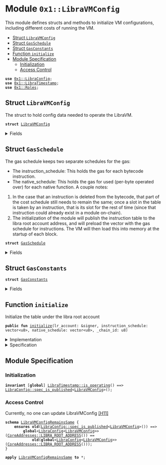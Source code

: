 
<a name="0x1_LibraVMConfig"></a>

# Module `0x1::LibraVMConfig`

This module defines structs and methods to initialize VM configurations,
including different costs of running the VM.


-  [Struct `LibraVMConfig`](#0x1_LibraVMConfig_LibraVMConfig)
-  [Struct `GasSchedule`](#0x1_LibraVMConfig_GasSchedule)
-  [Struct `GasConstants`](#0x1_LibraVMConfig_GasConstants)
-  [Function `initialize`](#0x1_LibraVMConfig_initialize)
-  [Module Specification](#@Module_Specification_0)
    -  [Initialization](#@Initialization_1)
    -  [Access Control](#@Access_Control_2)


<pre><code><b>use</b> <a href="LibraConfig.md#0x1_LibraConfig">0x1::LibraConfig</a>;
<b>use</b> <a href="LibraTimestamp.md#0x1_LibraTimestamp">0x1::LibraTimestamp</a>;
<b>use</b> <a href="Roles.md#0x1_Roles">0x1::Roles</a>;
</code></pre>



<a name="0x1_LibraVMConfig_LibraVMConfig"></a>

## Struct `LibraVMConfig`

The struct to hold config data needed to operate the LibraVM.


<pre><code><b>struct</b> <a href="LibraVMConfig.md#0x1_LibraVMConfig">LibraVMConfig</a>
</code></pre>



<details>
<summary>Fields</summary>


<dl>
<dt>
<code>gas_schedule: <a href="LibraVMConfig.md#0x1_LibraVMConfig_GasSchedule">LibraVMConfig::GasSchedule</a></code>
</dt>
<dd>
 Cost of running the VM.
</dd>
</dl>


</details>

<a name="0x1_LibraVMConfig_GasSchedule"></a>

## Struct `GasSchedule`

The gas schedule keeps two separate schedules for the gas:
* The instruction_schedule: This holds the gas for each bytecode instruction.
* The native_schedule: This holds the gas for used (per-byte operated over) for each native
function.
A couple notes:
1. In the case that an instruction is deleted from the bytecode, that part of the cost schedule
still needs to remain the same; once a slot in the table is taken by an instruction, that is its
slot for the rest of time (since that instruction could already exist in a module on-chain).
2. The initialization of the module will publish the instruction table to the libra root account
address, and will preload the vector with the gas schedule for instructions. The VM will then
load this into memory at the startup of each block.


<pre><code><b>struct</b> <a href="LibraVMConfig.md#0x1_LibraVMConfig_GasSchedule">GasSchedule</a>
</code></pre>



<details>
<summary>Fields</summary>


<dl>
<dt>
<code>instruction_schedule: vector&lt;u8&gt;</code>
</dt>
<dd>

</dd>
<dt>
<code>native_schedule: vector&lt;u8&gt;</code>
</dt>
<dd>

</dd>
<dt>
<code>gas_constants: <a href="LibraVMConfig.md#0x1_LibraVMConfig_GasConstants">LibraVMConfig::GasConstants</a></code>
</dt>
<dd>

</dd>
</dl>


</details>

<a name="0x1_LibraVMConfig_GasConstants"></a>

## Struct `GasConstants`



<pre><code><b>struct</b> <a href="LibraVMConfig.md#0x1_LibraVMConfig_GasConstants">GasConstants</a>
</code></pre>



<details>
<summary>Fields</summary>


<dl>
<dt>
<code>global_memory_per_byte_cost: u64</code>
</dt>
<dd>
 The cost per-byte written to global storage.
</dd>
<dt>
<code>global_memory_per_byte_write_cost: u64</code>
</dt>
<dd>
 The cost per-byte written to storage.
</dd>
<dt>
<code>min_transaction_gas_units: u64</code>
</dt>
<dd>
 The flat minimum amount of gas required for any transaction.
 Charged at the start of execution.
</dd>
<dt>
<code>large_transaction_cutoff: u64</code>
</dt>
<dd>
 Any transaction over this size will be charged an additional amount per byte.
</dd>
<dt>
<code>intrinsic_gas_per_byte: u64</code>
</dt>
<dd>
 The units of gas that to be charged per byte over the <code>large_transaction_cutoff</code> in addition to
 <code>min_transaction_gas_units</code> for transactions whose size exceeds <code>large_transaction_cutoff</code>.
</dd>
<dt>
<code>maximum_number_of_gas_units: u64</code>
</dt>
<dd>
 ~5 microseconds should equal one unit of computational gas. We bound the maximum
 computational time of any given transaction at roughly 20 seconds. We want this number and
 <code>MAX_PRICE_PER_GAS_UNIT</code> to always satisfy the inequality that
 MAXIMUM_NUMBER_OF_GAS_UNITS * MAX_PRICE_PER_GAS_UNIT < min(u64::MAX, GasUnits<GasCarrier>::MAX)
 NB: The bound is set quite high since custom scripts aren't allowed except from predefined
 and vetted senders.
</dd>
<dt>
<code>min_price_per_gas_unit: u64</code>
</dt>
<dd>
 The minimum gas price that a transaction can be submitted with.
</dd>
<dt>
<code>max_price_per_gas_unit: u64</code>
</dt>
<dd>
 The maximum gas unit price that a transaction can be submitted with.
</dd>
<dt>
<code>max_transaction_size_in_bytes: u64</code>
</dt>
<dd>

</dd>
<dt>
<code>gas_unit_scaling_factor: u64</code>
</dt>
<dd>

</dd>
<dt>
<code>default_account_size: u64</code>
</dt>
<dd>

</dd>
</dl>


</details>

<a name="0x1_LibraVMConfig_initialize"></a>

## Function `initialize`

Initialize the table under the libra root account


<pre><code><b>public</b> <b>fun</b> <a href="LibraVMConfig.md#0x1_LibraVMConfig_initialize">initialize</a>(lr_account: &signer, instruction_schedule: vector&lt;u8&gt;, native_schedule: vector&lt;u8&gt;, _chain_id: u8)
</code></pre>



<details>
<summary>Implementation</summary>


<pre><code><b>public</b> <b>fun</b> <a href="LibraVMConfig.md#0x1_LibraVMConfig_initialize">initialize</a>(
    lr_account: &signer,
    instruction_schedule: vector&lt;u8&gt;,
    native_schedule: vector&lt;u8&gt;,
    _chain_id: u8,
) {
    <a href="LibraTimestamp.md#0x1_LibraTimestamp_assert_genesis">LibraTimestamp::assert_genesis</a>();

    // The permission "UpdateVMConfig" is granted <b>to</b> LibraRoot [[H11]][PERMISSION].
    <a href="Roles.md#0x1_Roles_assert_libra_root">Roles::assert_libra_root</a>(lr_account);

    <b>let</b> min_price_per_gas_unit = 0;
    // <b>if</b> (chain_id == 7 || chain_id == 1) {
    //     min_price_per_gas_unit = 1;
    // };

    <b>let</b> gas_constants = <a href="LibraVMConfig.md#0x1_LibraVMConfig_GasConstants">GasConstants</a> {
        global_memory_per_byte_cost: 4,
        global_memory_per_byte_write_cost: 9,
        min_transaction_gas_units: 600,
        large_transaction_cutoff: 600,
        intrinsic_gas_per_byte: 8,
        maximum_number_of_gas_units: 100000000000, // 0L: changed temporarily for oversized upgrade payload
        min_price_per_gas_unit: min_price_per_gas_unit,
        max_price_per_gas_unit: 10000,
        max_transaction_size_in_bytes: 409600,     // 0L: changed temporarily for oversized upgrade payload
        gas_unit_scaling_factor: 1000,
        default_account_size: 800,
    };

    <a href="LibraConfig.md#0x1_LibraConfig_publish_new_config">LibraConfig::publish_new_config</a>(
        lr_account,
        <a href="LibraVMConfig.md#0x1_LibraVMConfig">LibraVMConfig</a> {
            gas_schedule: <a href="LibraVMConfig.md#0x1_LibraVMConfig_GasSchedule">GasSchedule</a> {
                instruction_schedule,
                native_schedule,
                gas_constants,
            }
        },
    );
}
</code></pre>



</details>

<details>
<summary>Specification</summary>



<a name="0x1_LibraVMConfig_gas_constants$1"></a>


<pre><code><b>let</b> gas_constants = <a href="LibraVMConfig.md#0x1_LibraVMConfig_GasConstants">GasConstants</a> {
    global_memory_per_byte_cost: 4,
    global_memory_per_byte_write_cost: 9,
    min_transaction_gas_units: 600,
    large_transaction_cutoff: 600,
    intrinsic_gas_per_byte: 8,
    maximum_number_of_gas_units: 4000000,
    min_price_per_gas_unit: 0,
    max_price_per_gas_unit: 10000,
    max_transaction_size_in_bytes: 4096,
    gas_unit_scaling_factor: 1000,
    default_account_size: 800,
};
</code></pre>


Must abort if the signer does not have the LibraRoot role [[H11]][PERMISSION].


<pre><code><b>include</b> <a href="Roles.md#0x1_Roles_AbortsIfNotLibraRoot">Roles::AbortsIfNotLibraRoot</a>{account: lr_account};
<b>include</b> <a href="LibraTimestamp.md#0x1_LibraTimestamp_AbortsIfNotGenesis">LibraTimestamp::AbortsIfNotGenesis</a>;
<b>include</b> <a href="LibraConfig.md#0x1_LibraConfig_PublishNewConfigAbortsIf">LibraConfig::PublishNewConfigAbortsIf</a>&lt;<a href="LibraVMConfig.md#0x1_LibraVMConfig">LibraVMConfig</a>&gt;;
<b>include</b> <a href="LibraConfig.md#0x1_LibraConfig_PublishNewConfigEnsures">LibraConfig::PublishNewConfigEnsures</a>&lt;<a href="LibraVMConfig.md#0x1_LibraVMConfig">LibraVMConfig</a>&gt; {
    payload: <a href="LibraVMConfig.md#0x1_LibraVMConfig">LibraVMConfig</a> {
        gas_schedule: <a href="LibraVMConfig.md#0x1_LibraVMConfig_GasSchedule">GasSchedule</a> {
            instruction_schedule,
            native_schedule,
            gas_constants,
        }
    }};
</code></pre>



</details>

<a name="@Module_Specification_0"></a>

## Module Specification



<a name="@Initialization_1"></a>

### Initialization



<pre><code><b>invariant</b> [<b>global</b>] <a href="LibraTimestamp.md#0x1_LibraTimestamp_is_operating">LibraTimestamp::is_operating</a>() ==&gt; <a href="LibraConfig.md#0x1_LibraConfig_spec_is_published">LibraConfig::spec_is_published</a>&lt;<a href="LibraVMConfig.md#0x1_LibraVMConfig">LibraVMConfig</a>&gt;();
</code></pre>



<a name="@Access_Control_2"></a>

### Access Control

Currently, no one can update LibraVMConfig [[H11]][PERMISSION]


<a name="0x1_LibraVMConfig_LibraVMConfigRemainsSame"></a>


<pre><code><b>schema</b> <a href="LibraVMConfig.md#0x1_LibraVMConfig_LibraVMConfigRemainsSame">LibraVMConfigRemainsSame</a> {
    <b>ensures</b> <b>old</b>(<a href="LibraConfig.md#0x1_LibraConfig_spec_is_published">LibraConfig::spec_is_published</a>&lt;<a href="LibraVMConfig.md#0x1_LibraVMConfig">LibraVMConfig</a>&gt;()) ==&gt;
        <b>global</b>&lt;<a href="LibraConfig.md#0x1_LibraConfig">LibraConfig</a>&lt;<a href="LibraVMConfig.md#0x1_LibraVMConfig">LibraVMConfig</a>&gt;&gt;(<a href="CoreAddresses.md#0x1_CoreAddresses_LIBRA_ROOT_ADDRESS">CoreAddresses::LIBRA_ROOT_ADDRESS</a>()) ==
            <b>old</b>(<b>global</b>&lt;<a href="LibraConfig.md#0x1_LibraConfig">LibraConfig</a>&lt;<a href="LibraVMConfig.md#0x1_LibraVMConfig">LibraVMConfig</a>&gt;&gt;(<a href="CoreAddresses.md#0x1_CoreAddresses_LIBRA_ROOT_ADDRESS">CoreAddresses::LIBRA_ROOT_ADDRESS</a>()));
}
</code></pre>




<pre><code><b>apply</b> <a href="LibraVMConfig.md#0x1_LibraVMConfig_LibraVMConfigRemainsSame">LibraVMConfigRemainsSame</a> <b>to</b> *;
</code></pre>


[//]: # ("File containing references which can be used from documentation")
[ACCESS_CONTROL]: https://github.com/libra/lip/blob/master/lips/lip-2.md
[ROLE]: https://github.com/libra/lip/blob/master/lips/lip-2.md#roles
[PERMISSION]: https://github.com/libra/lip/blob/master/lips/lip-2.md#permissions
